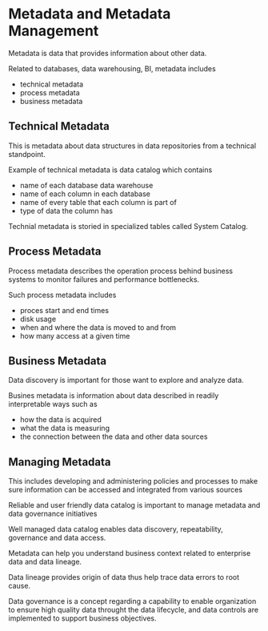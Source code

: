 # Metadata and Metadata Management

Metadata is data that provides information about other data.

Related to databases, data warehousing, BI, metadata includes
  * technical metadata
  * process metadata
  * business metadata

## Technical Metadata

This is metadata about data structures in data repositories from a technical
standpoint.

Example of technical metadata is data catalog which contains
  * name of each database data warehouse
  * name of each column in each database
  * name of every table that each column is part of
  * type of data the column has

Technial metadata is storied in specialized tables called System Catalog.

## Process Metadata

Process metadata describes the operation process behind business systems to
monitor failures and performance bottlenecks.

Such process metadata includes
  * proces start and end times
  * disk usage
  * when and where the data is moved to and from
  * how many access at a given time

## Business Metadata

Data discovery is important for those want to explore and analyze data.

Busines metadata is information about data described in readily interpretable
ways such as
  * how the data is acquired
  * what the data is measuring
  * the connection between the data and other data sources

## Managing Metadata

This includes developing and administering policies and processes to make sure
information can be accessed and integrated from various sources

Reliable and user friendly data catalog is important to manage metadata and data
governance initiatives

Well managed data catalog enables data discovery, repeatability, governance and
data access.

Metadata can help you understand business context related to enterprise data and
data lineage.

Data lineage provides origin of data thus help trace data errors to root cause.

Data governance is a concept regarding a capability to enable organization to
ensure high quality data throught the data lifecycle, and data controls are
implemented to support business objectives.

